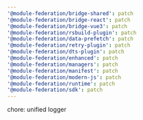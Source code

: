 ```yaml
---
'@module-federation/bridge-shared': patch
'@module-federation/bridge-react': patch
'@module-federation/bridge-vue3': patch
'@module-federation/rsbuild-plugin': patch
'@module-federation/data-prefetch': patch
'@module-federation/retry-plugin': patch
'@module-federation/dts-plugin': patch
'@module-federation/enhanced': patch
'@module-federation/managers': patch
'@module-federation/manifest': patch
'@module-federation/modern-js': patch
'@module-federation/runtime': patch
'@module-federation/sdk': patch
---
```


chore: unified logger
